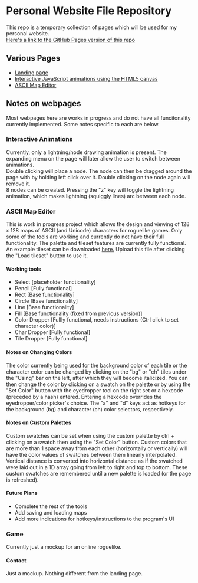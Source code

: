 # Personal Website File Repository

This repo is a temporary collection of pages which will be used for my personal website.  
[Here's a link to the GitHub Pages version of this repo](https://jakbern.github.io/website_stuff/)

## Various Pages
- [Landing page](/home.html)
- [Interactive JavaScript animations using the HTML5 canvas](/anim_page_template.html)
- [ASCII Map Editor](/map_viewer.html)

## Notes on webpages
Most webpages here are works in progress and do not have all funcitonality currently implemented. Some notes specific to each are below.

### Interactive Animations
Currently, only a lightning/node drawing animation is present. The expanding menu on the page will later allow the user to switch between animations.  
Double clicking will place a node. The node can then be dragged around the page with by holding left click over it. Double clicking on the node again will remove it.  
8 nodes can be created. Pressing the "z" key will toggle the lightning animation, which makes lightning (squiggly lines) arc between each node.

### ASCII Map Editor
This is work in progress project which allows the design and viewing of 128 x 128 maps of ASCII (and Unicode) characters for roguelike games. Only some of the tools are working and currently do not have their full functionality.
The palette and tileset features are currently fully functional. An example tileset can be downloaded [here.](default.tileset) Upload this file after clicking the "Load tileset" button to use it.
#### Working tools
- Select \[placeholder functionality]
- Pencil \[Fully functional]
- Rect \[Base functionality]
- Circle \[Base functionality]
- Line \[Base functionality]
- Fill \[Base functionality (fixed from previous version)]
- Color Dropper \[Fullly functional, needs instructions (Ctrl click to set character color)]
- Char Dropper \[Fully functional]
- Tile Dropper \[Fully functional]
#### Notes on Changing Colors
The color currently being used for the background color of each tile or the character color can be changed by clicking on the "bg" or "ch" tiles under the "Using" bar on the left, after which they will become italicized. You can then change the color by clicking on a swatch on the palette or by using the "Set Color" button with the eyedropper tool on the right set or a hexcode (preceded by a hash) entered. Entering a hexcode overrides the eyedropper/color picker's choice. The "a" and "d" keys act as hotkeys for the background (bg) and character (ch) color selectors, respectively.
#### Notes on Custom Palettes
Custom swatches can be set when using the custom palette by ctrl + clicking on a swatch then using the "Set Color" button. Custom colors that are more than 1 space away from each other (horizontally or vertically) will have the color values of swatches between them linearly interpolated. Vertical distance is converted into horizontal distance as if the swatched were laid out in a 1D array going from left to right and top to bottom. These custom swatches are remembered until a new palette is loaded (or the page is refreshed).
#### Future Plans
- Complete the rest of the tools
- Add saving and loading maps
- Add more indications for hotkeys/instructions to the program's UI

### Game
Currently just a mockup for an online roguelike.

#### Contact
Just a mockup. Nothing different from the landing page.
